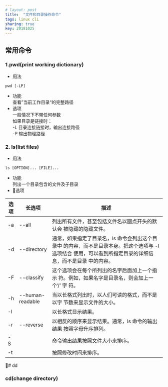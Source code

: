 ```yaml
---
# layout: post
title:  "文件和目录操作命令"
tags: linux cli
sharing: true
key: 20181025
---
```


## 常用命令

### 1.pwd(print working dictionary)
* 用法
```shell
pwd [-LP]
```
* 功能  
查看”当前工作目录“的完整路径
* 选项  
一般情况下不带任何参数  
如果目录是链接时：  
-L 目录连接链接时，输出连接路径  
-P 输出物理路径

### 2. ls(list files)
* 用法
```shell
ls [OPTION]... [FILE]...
```
* 功能  
列出一个目录包含的文件及子目录
* 选项  

|选项|长选项|描述|
|--|--|--|
|-a|--all|列出所有文件，甚至包括文件名以圆点开头的默认会 被隐藏的隐藏文件。|
|-d|--directory|通常，如果指定了目录名，ls 命令会列出这个目录中 的内容，而不是目录本身。把这个选项与 -l 选项结合 使用，可以看到所指定目录的详细信息，而不是目录 中的内容。|
|-F|--classify|这个选项会在每个所列出的名字后面加上一个指示 符。例如，如果名字是目录名，则会加上一个’/’ 字 符。|
|-h|--human-readable|当以长格式列出时，以人们可读的格式，而不是以字 节数来显示文件的大小。|
|-l||以长格式显示结果。|
|-r|--reverse|以相反的顺序来显示结果。通常，ls 命令的输出结果 按照字母升序排列。|
|-S||命令输出结果按照文件大小来排序。|
|-t||按照修改时间来排序。|

# dd



### cd(change directory)

